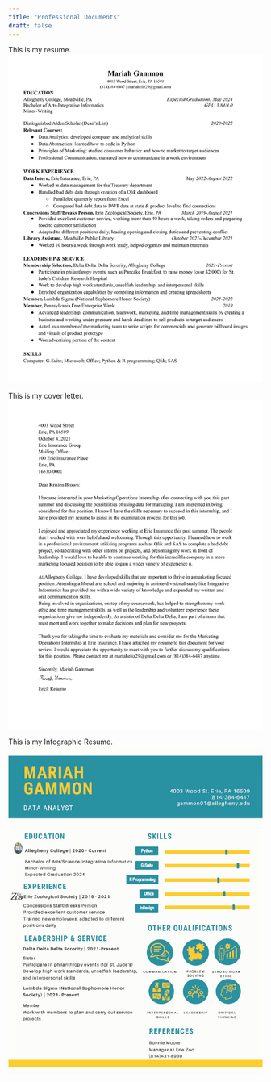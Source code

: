 ```yaml
---
title: "Professional Documents"
draft: false
---
```

This is my resume.
![Resume](/docs/assets/Gammon_Resume5.jpg)

This is my cover letter.
![Cover Letter](/docs/assets/cover_letter_erie.jpg)

This is my Infographic Resume.
![Infographic Resume](/docs/assets/infographic_resume1024_1.jpg)

